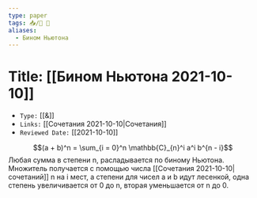 ```yaml
---
type: paper
tags: 📥️/📜️ 🔢
aliases:
  - Бином Ньютона
---
```




# Title: **[[Бином Ньютона 2021-10-10]]**
- `Type:` [[&]]
- `Links:` [[Сочетания 2021-10-10|Сочетания]]
- `Reviewed Date:` [[2021-10-10]]

$$(a + b)^n = \sum_{i = 0}^n \mathbb{C}_{n}^i a^i b^{n - i}$$
Любая сумма в степени n, расладывается по биному Ньютона. Множитель получается с помощью числа [[Сочетания 2021-10-10|сочетаний]] n на i мест, а степени для чисел a и b идут лесенкой, одна степень увеличивается от 0 до n, вторая уменьшается от n до 0.